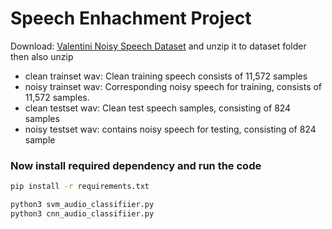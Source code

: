# Speech Enhachment Project 

Download: [Valentini Noisy Speech
Dataset](http://datashare.ed.ac.uk/handle/10283/2791) and unzip it to dataset folder then also unzip 
- clean trainset wav: Clean training speech consists of 11,572 samples
- noisy trainset wav: Corresponding noisy speech for training, consists of 11,572 samples.
- clean testset wav: Clean test speech samples, consisting of 824 samples
-  noisy testset wav: contains noisy speech for testing, consisting of 824 sample

### Now install required dependency and run the code

```bash
pip install -r requirements.txt

python3 svm_audio_classifiier.py
python3 cnn_audio_classifiier.py

